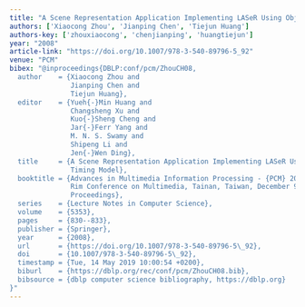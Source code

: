 ```yaml
---
title: "A Scene Representation Application Implementing LASeR Using Object-Based Timing Model"
authors: ['Xiaocong Zhou', 'Jianping Chen', 'Tiejun Huang']
authors-key: ['zhouxiaocong', 'chenjianping', 'huangtiejun']
year: "2008"
article-link: "https://doi.org/10.1007/978-3-540-89796-5_92"
venue: "PCM"
bibex: "@inproceedings{DBLP:conf/pcm/ZhouCH08,
  author    = {Xiaocong Zhou and
               Jianping Chen and
               Tiejun Huang},
  editor    = {Yueh{-}Min Huang and
               Changsheng Xu and
               Kuo{-}Sheng Cheng and
               Jar{-}Ferr Yang and
               M. N. S. Swamy and
               Shipeng Li and
               Jen{-}Wen Ding},
  title     = {A Scene Representation Application Implementing LASeR Using Object-Based
               Timing Model},
  booktitle = {Advances in Multimedia Information Processing - {PCM} 2008, 9th Pacific
               Rim Conference on Multimedia, Tainan, Taiwan, December 9-13, 2008.
               Proceedings},
  series    = {Lecture Notes in Computer Science},
  volume    = {5353},
  pages     = {830--833},
  publisher = {Springer},
  year      = {2008},
  url       = {https://doi.org/10.1007/978-3-540-89796-5\_92},
  doi       = {10.1007/978-3-540-89796-5\_92},
  timestamp = {Tue, 14 May 2019 10:00:54 +0200},
  biburl    = {https://dblp.org/rec/conf/pcm/ZhouCH08.bib},
  bibsource = {dblp computer science bibliography, https://dblp.org}
}"
---
```

